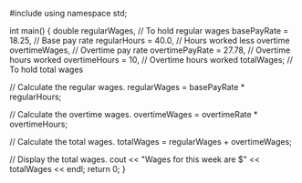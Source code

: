 #include <iostream>
using namespace std;

int main()
{
  double regularWages,            // To hold regular wages
         basePayRate = 18.25,     // Base pay rate
         regularHours = 40.0,     // Hours worked less overtime
         overtimeWages,           // Overtime pay rate
         overtimePayRate = 27.78, // Overtime hours worked
         overtimeHours = 10,      // Overtime hours worked
         totalWages;              // To hold total wages
  
  // Calculate the regular wages.
  regularWages = basePayRate * regularHours;
  
  // Calculate the overtime wages.
  overtimeWages = overtimeRate * overtimeHours;
  
  // Calculate the total wages.
  totalWages = regularWages + overtimeWages;
  
  // Display the total wages.
  cout << "Wages for this week are $" << totalWages << endl;
  return 0;
}
